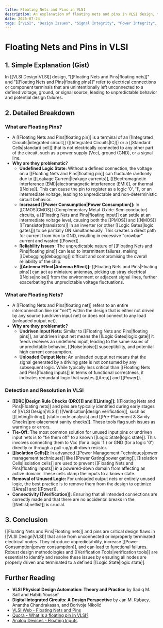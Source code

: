```yaml
---
title: Floating Nets and Pins in VLSI
description: An explanation of floating nets and pins in VLSI design, their causes, problems, and methods for detection and resolution.
date: 2025-07-24
tags: ["VLSI", "Design Issues", "Signal Integrity", "Power Integrity", "Verification"]
---
```


# Floating Nets and Pins in VLSI

## 1. Simple Explanation (Gist)

In [[VLSI Design|VLSI]] design, "[[Floating Nets and Pins|floating nets]]" and "[[Floating Nets and Pins|floating pins]]" refer to electrical connections or component terminals that are unintentionally left unconnected to a defined voltage, ground, or signal source, leading to unpredictable behavior and potential design failures.

## 2. Detailed Breakdown

### What are Floating Pins?

*   A [[Floating Nets and Pins|floating pin]] is a terminal of an [[Integrated Circuits|integrated circuit]] ([[Integrated Circuits|IC]]) or a [[Standard Cells|standard cell]] that is not electrically connected to any other part of the circuit, such as a power supply (Vcc), ground (GND), or a signal line.
*   **Why are they problematic?**
    *   **Undefined Logic State:** Without a defined connection, the voltage on a [[Floating Nets and Pins|floating pin]] can fluctuate randomly due to [[Leakage Current|leakage currents]], [[Electromagnetic Interference (EMI)|electromagnetic interference (EMI)]], or thermal [[Noise]]. This can cause the pin to register as a logic '0', '1', or an intermediate voltage, leading to unpredictable and non-deterministic circuit behavior.
    *   **Increased [[Power Consumption|Power Consumption]]:** In [[CMOS|CMOS]] (Complementary Metal-Oxide-Semiconductor) circuits, a [[Floating Nets and Pins|floating input]] can settle at an intermediate voltage level, causing both the [[PMOS]] and [[NMOS]] [[Transistor|transistors]] in an inverter (or other [[Logic Gates|logic gates]]) to be partially ON simultaneously. This creates a direct path for current from Vcc to GND, resulting in excessive "crowbar" current and wasted [[Power]].
    *   **Reliability Issues:** The unpredictable nature of [[Floating Nets and Pins|floating pins]] can lead to intermittent failures, making [[Debugging|debugging]] difficult and compromising the overall reliability of the chip.
    *   **[[Antenna Effect|Antenna Effect]]:** [[Floating Nets and Pins|Floating pins]] can act as miniature antennas, picking up stray electrical [[Noise|noise]] from the environment or adjacent signal lines, further exacerbating the unpredictable voltage fluctuations.

### What are Floating Nets?

*   A [[Floating Nets and Pins|floating net]] refers to an entire interconnection line (or "net") within the design that is either not driven by any source (undriven input net) or does not connect to any load (unloaded output net).
*   **Why are they problematic?**
    *   **Undriven Input Nets:** Similar to [[Floating Nets and Pins|floating pins]], an undriven input net means the [[Logic Gates|logic gate]] it feeds receives an undefined input, leading to the same issues of unpredictable behavior, [[Noise|noise]] susceptibility, and potential high current consumption.
    *   **Unloaded Output Nets:** An unloaded output net means that the signal generated by a driving gate is not consumed by any subsequent logic. While typically less critical than [[Floating Nets and Pins|floating inputs]] in terms of functional correctness, it indicates redundant logic that wastes [[Area]] and [[Power]].

### Detection and Resolution in VLSI

*   **[[DRC|Design Rule Checks (DRC)]] and [[Linting]]:** [[Floating Nets and Pins|Floating nets]] and pins are typically identified during early stages of [[VLSI Design|VLSI]] [[Verification|design verification]], such as [[Linting|linting]] (static code analysis) and [[Pre-Placement & Sanity Checks|pre-placement sanity checks]]. These tools flag such issues as warnings or errors.
*   **Tie-Off:** The most common solution for unused input pins or undriven input nets is to "tie them off" to a known [[Logic State|logic state]]. This involves connecting them to Vcc (for a logic '1') or GND (for a logic '0') directly or through a pull-up/pull-down resistor.
*   **[[Isolation Cells]]:** In advanced [[Power Management Techniques|power management techniques]] like [[Power Gating|power gating]], [[Isolation Cells|isolation cells]] are used to prevent [[Floating Nets and Pins|floating inputs]] in a powered-down domain from affecting an active domain. These cells clamp the inputs to a known state.
*   **Removal of Unused Logic:** For unloaded output nets or entirely unused logic, the best practice is to remove them from the design to optimize [[Area]] and [[Power]].
*   **Connectivity [[Verification]]:** Ensuring that all intended connections are correctly made and that there are no accidental breaks in the [[Netlist|netlist]] is crucial.

## 3. Conclusion

[[Floating Nets and Pins|Floating nets]] and pins are critical design flaws in [[VLSI Design|VLSI]] that arise from unconnected or improperly terminated electrical nodes. They introduce unpredictability, increase [[Power Consumption|power consumption]], and can lead to functional failures. Robust design methodologies and [[Verification Tools|verification tools]] are essential to identify and resolve these issues by ensuring all nodes are properly driven and terminated to a defined [[Logic State|logic state]].

## Further Reading

*   **VLSI Physical Design Automation: Theory and Practice** by Sadiq M. Sait and Habib Youssef
*   **Digital Integrated Circuits: A Design Perspective** by Jan M. Rabaey, Anantha Chandrakasan, and Borivoje Nikolić
*   [VLSI Web - Floating Nets and Pins](https://vlsiweb.com/floating-nets-and-pins/)
*   [Quora - What is a floating pin in VLSI?](https://www.quora.com/What-is-a-floating-pin-in-VLSI)
*   [Analog Devices - Floating Inputs](https://www.analog.com/en/analog-dialogue/articles/floating-inputs.html)